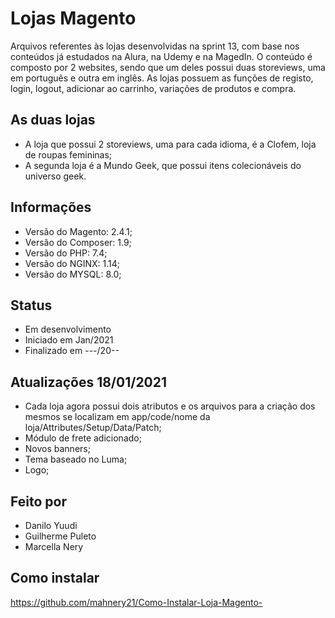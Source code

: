 # Lojas Magento
Arquivos referentes às lojas desenvolvidas na sprint 13, com base nos conteúdos já estudados na Alura, na Udemy e na MagedIn.
O conteúdo é composto por 2 websites, sendo que um deles possui duas storeviews, uma em português e outra em inglês. As lojas possuem as funções de registo, login, logout, adicionar ao carrinho, variações de produtos e compra.

## As duas lojas
- A loja que possui 2 storeviews, uma para cada idioma, é a Clofem, loja de roupas femininas;
- A segunda loja é a Mundo Geek, que possui itens colecionáveis do universo geek.

## Informações
- Versão do Magento: 2.4.1;
- Versão do Composer: 1.9;
- Versão do PHP: 7.4;
- Versão do NGINX: 1.14;
- Versão do MYSQL: 8.0;

## Status
- Em desenvolvimento
- Iniciado em Jan/2021
- Finalizado em ---/20--

## Atualizações 18/01/2021
- Cada loja agora possui dois atributos e os arquivos para a criação dos mesmos se localizam em app/code/nome da loja/Attributes/Setup/Data/Patch;
- Módulo de frete adicionado;
- Novos banners;
- Tema baseado no Luma;
- Logo;
    
## Feito por
- Danilo Yuudi
- Guilherme Puleto
- Marcella Nery

## Como instalar

https://github.com/mahnery21/Como-Instalar-Loja-Magento-
